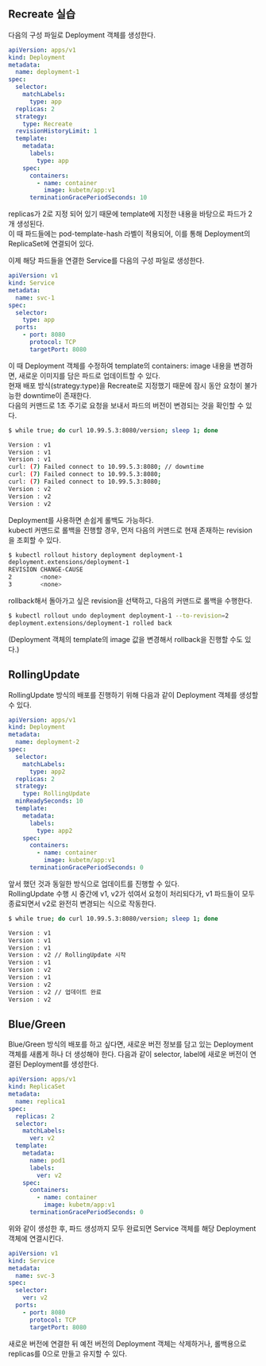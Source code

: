 ## Recreate 실습

다음의 구성 파일로 Deployment 객체를 생성한다.

```yaml
apiVersion: apps/v1
kind: Deployment
metadata:
  name: deployment-1
spec:
  selector:
    matchLabels:
      type: app
  replicas: 2
  strategy:
    type: Recreate
  revisionHistoryLimit: 1
  template:
    metadata:
      labels:
        type: app
    spec:
      containers:
        - name: container
          image: kubetm/app:v1
      terminationGracePeriodSeconds: 10
```

replicas가 2로 지정 되어 있기 때문에 template에 지정한 내용을 바탕으로 파드가 2개 생성된다.  
이 때 파드들에는 pod-template-hash 라벨이 적용되어, 이를 통해 Deployment의 ReplicaSet에 연결되어 있다.

이제 해당 파드들을 연결한 Service를 다음의 구성 파일로 생성한다.

```yaml
apiVersion: v1
kind: Service
metadata:
  name: svc-1
spec:
  selector:
    type: app
  ports:
    - port: 8080
      protocol: TCP
      targetPort: 8080
```

이 때 Deployment 객체를 수정하여 template의 containers: image 내용을 변경하면, 새로운 이미지를 담은 파드로 업데이트할 수 있다.  
현재 배포 방식(strategy:type)을 Recreate로 지정했기 때문에 잠시 동안 요청이 불가능한 downtime이 존재한다.  
다음의 커맨드로 1초 주기로 요청을 보내서 파드의 버전이 변경되는 것을 확인할 수 있다.

```bash
$ while true; do curl 10.99.5.3:8080/version; sleep 1; done

Version : v1
Version : v1
Version : v1
curl: (7) Failed connect to 10.99.5.3:8080; // downtime
curl: (7) Failed connect to 10.99.5.3:8080;
curl: (7) Failed connect to 10.99.5.3:8080;
Version : v2
Version : v2
Version : v2
```

Deployment를 사용하면 손쉽게 롤백도 가능하다.  
kubectl 커맨드로 롤백을 진행할 경우, 먼저 다음의 커맨드로 현재 존재하는 revision을 조회할 수 있다.

```bash
$ kubectl rollout history deployment deployment-1
deployment.extensions/deployment-1
REVISION CHANGE-CAUSE
2        <none>
3        <none>

```

rollback해서 돌아가고 싶은 revision을 선택하고, 다음의 커맨드로 롤백을 수행한다.

```bash
$ kubectl rollout undo deployment deployment-1 --to-revision=2
deployment.extensions/deployment-1 rolled back
```

(Deployment 객체의 template의 image 값을 변경해서 rollback을 진행할 수도 있다.)

## RollingUpdate

RollingUpdate 방식의 배포를 진행하기 위해 다음과 같이 Deployment 객체를 생성할 수 있다.

```yaml
apiVersion: apps/v1
kind: Deployment
metadata:
  name: deployment-2
spec:
  selector:
    matchLabels:
      type: app2
  replicas: 2
  strategy:
    type: RollingUpdate
  minReadySeconds: 10
  template:
    metadata:
      labels:
        type: app2
    spec:
      containers:
        - name: container
          image: kubetm/app:v1
      terminationGracePeriodSeconds: 0
```

앞서 했던 것과 동일한 방식으로 업데이트를 진행할 수 있다.  
RollingUpdate 수행 시 중간에 v1, v2가 섞여서 요청이 처리되다가, v1 파드들이 모두 종료되면서 v2로 완전히 변경되는 식으로 작동한다.

```bash
$ while true; do curl 10.99.5.3:8080/version; sleep 1; done

Version : v1
Version : v1
Version : v1
Version : v2 // RollingUpdate 시작
Version : v1
Version : v2
Version : v1
Version : v2
Version : v2 // 업데이트 완료
Version : v2
```

## Blue/Green

Blue/Green 방식의 배포를 하고 싶다면, 새로운 버전 정보를 담고 있는 Deployment 객체를 새롭게 하나 더 생성해야 한다.
다음과 같이 selector, label에 새로운 버전이 연결된 Deployment를 생성한다.

```yaml
apiVersion: apps/v1
kind: ReplicaSet
metadata:
  name: replica1
spec:
  replicas: 2
  selector:
    matchLabels:
      ver: v2
  template:
    metadata:
      name: pod1
      labels:
        ver: v2
    spec:
      containers:
        - name: container
          image: kubetm/app:v1
      terminationGracePeriodSeconds: 0
```

위와 같이 생성한 후, 파드 생성까지 모두 완료되면 Service 객체를 해당 Deployment 객체에 연결시킨다.

```yaml
apiVersion: v1
kind: Service
metadata:
  name: svc-3
spec:
  selector:
    ver: v2
  ports:
    - port: 8080
      protocol: TCP
      targetPort: 8080
```

새로운 버전에 연결한 뒤 예전 버전의 Deployment 객체는 삭제하거나, 롤백용으로 replicas를 0으로 만들고 유지할 수 있다.
